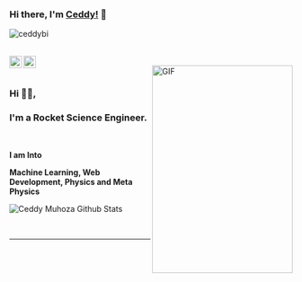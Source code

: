 ### Hi there, I'm [Ceddy!](https://ceddy.org) 👋

<p align="left"> <img src="https://komarev.com/ghpvc/?username=ceddybi" alt="ceddybi" /> </p>

<br/>
<a href="https://twitter.com/ceddybi">
  <img align="left" alt="Ceddy Muhoza| Twitter" width="22px" src="https://cdn.jsdelivr.net/npm/simple-icons@v3/icons/twitter.svg" />
</a>
<a href="https://www.linkedin.com/in/ceddybi/">
  <img align="left" alt="Linkedin" width="22px" src="https://cdn.jsdelivr.net/npm/simple-icons@v3/icons/linkedin.svg" />
</a>





<br />

<!-- <img align="right" height="270px" width="450px" alt="GIF" src="https://media.giphy.com/media/3o7WTrrPGCAE3bvZ72/giphy.gif" /> -->

<img align="right" height="370px" width="250px" alt="GIF" src="https://media.giphy.com/media/xTiTnBSIn7vTqCDKJW/giphy.gif" />

<br />

### Hi 👋🏿,
### I'm a Rocket Science Engineer.




<br />


**I am Into**

**Machine Learning, Web Development, Physics and Meta Physics**
<br />


![Ceddy Muhoza Github Stats](https://github-readme-stats.vercel.app/api?username=ceddybi&show_icons=true&title_color=fff&icon_color=79ff97&text_color=9f9f9f&bg_color=151515)

<br />

*************
